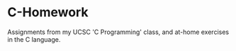 # C-Homework
Assignments from my UCSC 'C Programming' class, and at-home exercises in the C language.

